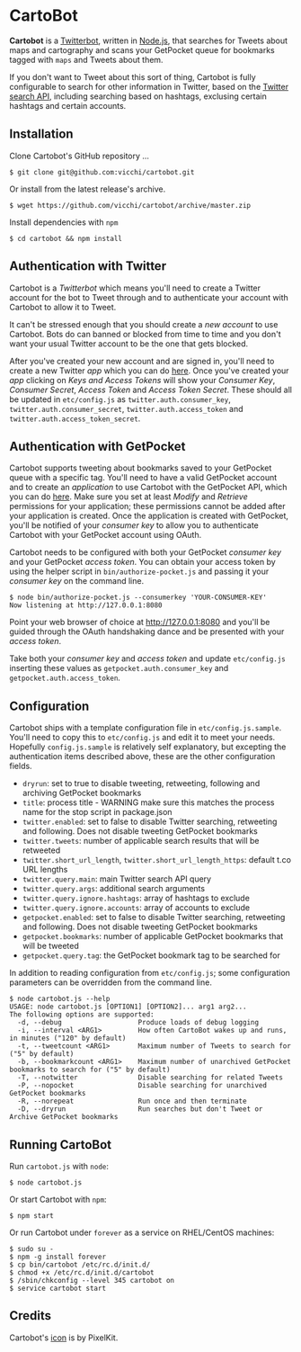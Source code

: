 # CartoBot

**Cartobot** is a [Twitterbot](http://en.wikipedia.org/wiki/Twitterbot), written in [Node.js](http://nodejs.org/), that searches for Tweets about maps and cartography and scans your GetPocket queue for bookmarks tagged with `maps` and Tweets about them.

If you don't want to Tweet about this sort of thing, Cartobot is fully configurable to search for other information in Twitter, based on the [Twitter search API](https://dev.twitter.com/rest/public/search), including searching based on hashtags, exclusing certain hashtags and certain accounts.

## Installation

Clone Cartobot's GitHub repository ...

```
$ git clone git@github.com:vicchi/cartobot.git
```

Or install from the latest release's archive.

```
$ wget https://github.com/vicchi/cartobot/archive/master.zip
```

Install dependencies with `npm`

```
$ cd cartobot && npm install
```

## Authentication with Twitter

Cartobot is a *Twitterbot* which means you'll need to create a Twitter account for the bot to Tweet through and to authenticate your account with Cartobot to allow it to Tweet.

It can't be stressed enough that you should create a *new account* to use Cartobot. Bots do can banned or blocked from time to time and you don't want your usual Twitter account to be the one that gets blocked.

After you've created your new account and are signed in, you'll need to create a new Twitter *app* which you can do [here](https://apps.twitter.com/app/new). Once you've created your *app* clicking on *Keys and Access Tokens* will show your *Consumer Key*, *Consumer Secret*, *Access Token* and *Access Token Secret*. These should all be updated in `etc/config.js` as `twitter.auth.consumer_key`, `twitter.auth.consumer_secret`, `twitter.auth.access_token` and `twitter.auth.access_token_secret`.

## Authentication with GetPocket

Cartobot supports tweeting about bookmarks saved to your GetPocket queue with a specific tag. You'll need to have a valid GetPocket account and to create an *application* to use Cartobot with the GetPocket API, which you can do [here](http://getpocket.com/developer/apps/new). Make sure you set at least *Modify* and *Retrieve* permissions for your application; these permissions cannot be added after your application is created. Once the application is created with GetPocket, you'll be notified of your *consumer key* to allow you to authenticate Cartobot with your GetPocket account using OAuth.

Cartobot needs to be configured with both your GetPocket *consumer key* and your GetPocket *access token*. You can obtain your access token by using the helper script in `bin/authorize-pocket.js` and passing it your *consumer key* on the command line.

```
$ node bin/authorize-pocket.js --consumerkey 'YOUR-CONSUMER-KEY'
Now listening at http://127.0.0.1:8080
```

Point your web browser of choice at http://127.0.0.1:8080 and you'll be guided through the OAuth handshaking dance and be presented with your *access token*.

Take both your *consumer key* and *access token* and update `etc/config.js` inserting these values as `getpocket.auth.consumer_key` and `getpocket.auth.access_token`.

## Configuration

Cartobot ships with a template configuration file in `etc/config.js.sample`. You'll need to copy this to `etc/config.js` and edit it to meet your needs. Hopefully `config.js.sample` is relatively self explanatory, but excepting the authentication items described above, these are the other configuration fields.

* `dryrun`: set to true to disable tweeting, retweeting, following and archiving GetPocket bookmarks
* `title`: process title - WARNING make sure this matches the process name for the stop script in package.json
* `twitter.enabled`: set to false to disable Twitter searching, retweeting and following. Does not disable tweeting GetPocket bookmarks
* `twitter.tweets`: number of applicable search results that will be retweeted
* `twitter.short_url_length`, `twitter.short_url_length_https`: default t.co URL lengths
* `twitter.query.main`: main Twitter search API query
* `twitter.query.args`: additional search arguments
* `twitter.query.ignore.hashtags`: array of hashtags to exclude
* `twitter.query.ignore.accounts`: array of accounts to exclude
* `getpocket.enabled`: set to false to disable Twitter searching, retweeting and following. Does not disable tweeting GetPocket bookmarks
* `getpocket.bookmarks`: number of applicable GetPocket bookmarks that will be tweeted
* `getpocket.query.tag`: the GetPocket bookmark tag to be searched for

In addition to reading configuration from `etc/config.js`; some configuration parameters can be overridden from the command line.

```
$ node cartobot.js --help
USAGE: node cartobot.js [OPTION1] [OPTION2]... arg1 arg2...
The following options are supported:
  -d, --debug                	Produce loads of debug logging
  -i, --interval <ARG1>      	How often CartoBot wakes up and runs, in minutes ("120" by default)
  -t, --tweetcount <ARG1>    	Maximum number of Tweets to search for ("5" by default)
  -b, --bookmarkcount <ARG1> 	Maximum number of unarchived GetPocket bookmarks to search for ("5" by default)
  -T, --notwitter            	Disable searching for related Tweets
  -P, --nopocket             	Disable searching for unarchived GetPocket bookmarks
  -R, --norepeat             	Run once and then terminate
  -D, --dryrun               	Run searches but don't Tweet or Archive GetPocket bookmarks
```
## Running CartoBot

Run `cartobot.js` with `node`:

```
$ node cartobot.js
```

Or start Cartobot with `npm`:

```
$ npm start
```

Or run Cartobot under `forever` as a service on RHEL/CentOS machines:

```
$ sudo su -
$ npm -g install forever
$ cp bin/cartobot /etc/rc.d/init.d/
$ chmod +x /etc/rc.d/init.d/cartobot
$ /sbin/chkconfig --level 345 cartobot on
$ service cartobot start
```

## Credits

Cartobot's [icon](https://www.iconfinder.com/icons/239239/address_gps_location_map_navigate_navigation_pin_icon#size=128) is by PixelKit.

